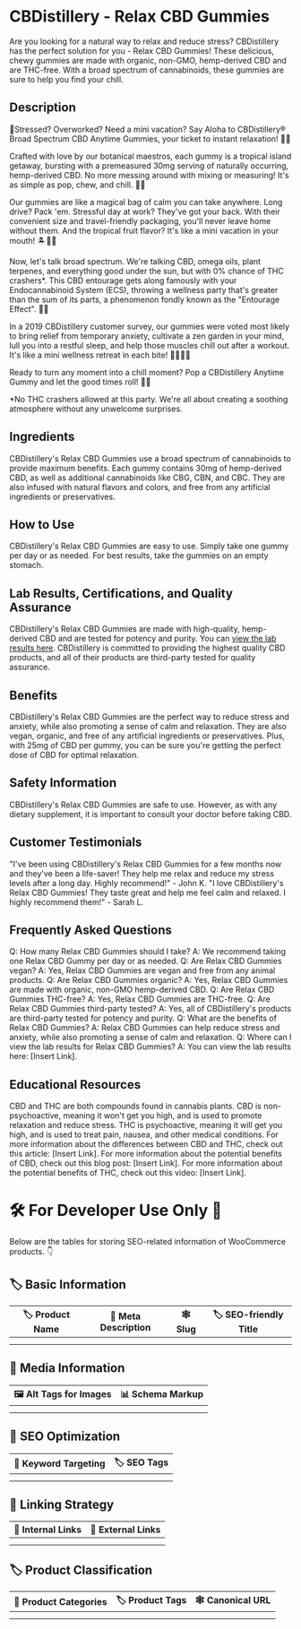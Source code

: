 # CBDistillery - Relax CBD Gummies
Are you looking for a natural way to relax and reduce stress? CBDistillery has the perfect solution for you - Relax CBD Gummies! These delicious, chewy gummies are made with organic, non-GMO, hemp-derived CBD and are THC-free. With a broad spectrum of cannabinoids, these gummies are sure to help you find your chill.
## Description
🎈Stressed? Overworked? Need a mini vacation? Say Aloha to CBDistillery® Broad Spectrum CBD Anytime Gummies, your ticket to instant relaxation! 🌴🍹

Crafted with love by our botanical maestros, each gummy is a tropical island getaway, bursting with a premeasured 30mg serving of naturally occurring, hemp-derived CBD. No more messing around with mixing or measuring! It's as simple as pop, chew, and chill. 🍬😎

Our gummies are like a magical bag of calm you can take anywhere. Long drive? Pack 'em. Stressful day at work? They've got your back. With their convenient size and travel-friendly packaging, you'll never leave home without them. And the tropical fruit flavor? It's like a mini vacation in your mouth! 🏝️🍊🍍

Now, let's talk broad spectrum. We're talking CBD, omega oils, plant terpenes, and everything good under the sun, but with 0% chance of THC crashers*. This CBD entourage gets along famously with your Endocannabinoid System (ECS), throwing a wellness party that's greater than the sum of its parts, a phenomenon fondly known as the "Entourage Effect". 🌈🎉

In a 2019 CBDistillery customer survey, our gummies were voted most likely to bring relief from temporary anxiety, cultivate a zen garden in your mind, lull you into a restful sleep, and help those muscles chill out after a workout. It's like a mini wellness retreat in each bite! 🧘‍♀️🌙💪

Ready to turn any moment into a chill moment? Pop a CBDistillery Anytime Gummy and let the good times roll! 🎊🍬

*No THC crashers allowed at this party. We're all about creating a soothing atmosphere without any unwelcome surprises.
## Ingredients
CBDistillery's Relax CBD Gummies use a broad spectrum of cannabinoids to provide maximum benefits. Each gummy contains 30mg of hemp-derived CBD, as well as additional cannabinoids like CBG, CBN, and CBC. They are also infused with natural flavors and colors, and free from any artificial ingredients or preservatives.
## How to Use
CBDistillery's Relax CBD Gummies are easy to use. Simply take one gummy per day or as needed. For best results, take the gummies on an empty stomach.
## Lab Results, Certifications, and Quality Assurance
CBDistillery's Relax CBD Gummies are made with high-quality, hemp-derived CBD and are tested for potency and purity. You can [view the lab results here](https://www.thecbdistillery.com/product/broad-spectrum-cbd-anytime-gummies-30mg-30-count-new/#view-lab-results). CBDistillery is committed to providing the highest quality CBD products, and all of their products are third-party tested for quality assurance.
## Benefits
CBDistillery's Relax CBD Gummies are the perfect way to reduce stress and anxiety, while also promoting a sense of calm and relaxation. They are also vegan, organic, and free of any artificial ingredients or preservatives. Plus, with 25mg of CBD per gummy, you can be sure you're getting the perfect dose of CBD for optimal relaxation.
## Safety Information
CBDistillery's Relax CBD Gummies are safe to use. However, as with any dietary supplement, it is important to consult your doctor before taking CBD.
## Customer Testimonials
"I've been using CBDistillery's Relax CBD Gummies for a few months now and they've been a life-saver! They help me relax and reduce my stress levels after a long day. Highly recommend!" - John K.
"I love CBDistillery's Relax CBD Gummies! They taste great and help me feel calm and relaxed. I highly recommend them!" - Sarah L.
## Frequently Asked Questions
Q: How many Relax CBD Gummies should I take?
A: We recommend taking one Relax CBD Gummy per day or as needed.
Q: Are Relax CBD Gummies vegan?
A: Yes, Relax CBD Gummies are vegan and free from any animal products.
Q: Are Relax CBD Gummies organic?
A: Yes, Relax CBD Gummies are made with organic, non-GMO hemp-derived CBD.
Q: Are Relax CBD Gummies THC-free?
A: Yes, Relax CBD Gummies are THC-free.
Q: Are Relax CBD Gummies third-party tested?
A: Yes, all of CBDistillery's products are third-party tested for potency and purity.
Q: What are the benefits of Relax CBD Gummies?
A: Relax CBD Gummies can help reduce stress and anxiety, while also promoting a sense of calm and relaxation.
Q: Where can I view the lab results for Relax CBD Gummies?
A: You can view the lab results here: [Insert Link].
## Educational Resources
CBD and THC are both compounds found in cannabis plants. CBD is non-psychoactive, meaning it won't get you high, and is used to promote relaxation and reduce stress. THC is psychoactive, meaning it will get you high, and is used to treat pain, nausea, and other medical conditions. 
For more information about the differences between CBD and THC, check out this article: [Insert Link]. 
For more information about the potential benefits of CBD, check out this blog post: [Insert Link]. 
For more information about the potential benefits of THC, check out this video: [Insert Link].
# 🛠️ For Developer Use Only 🔐

Below are the tables for storing SEO-related information of WooCommerce products. 👇

## 🏷️ Basic Information 

| 🏷️ Product Name | 📝 Meta Description | 🕸️ Slug | 🏷️ SEO-friendly Title |
| -------------- | ------------------ | ------ | ---------------------- |
|                |                    |        |                        |
|                |                    |        |                        |

## 📸 Media Information

| 🖼️ Alt Tags for Images | 📊 Schema Markup |
| --------------------- | --------------- |
|                       |                 |
|                       |                 |

## 🔎 SEO Optimization

| 🎯 Keyword Targeting | 🏷️ SEO Tags |
| ------------------- | ---------- |
|                     |            |
|                     |            |

## 🔗 Linking Strategy 

| 🔗 Internal Links | 🔗 External Links |
| ---------------- | ---------------- |
|                  |                  |
|                  |                  |

## 🏷️ Product Classification 

| 📂 Product Categories | 🏷️ Product Tags | 🕸️ Canonical URL |
| ------------------ | ------------ | ------------- |
|                    |              |               |
|                    |              |               |
